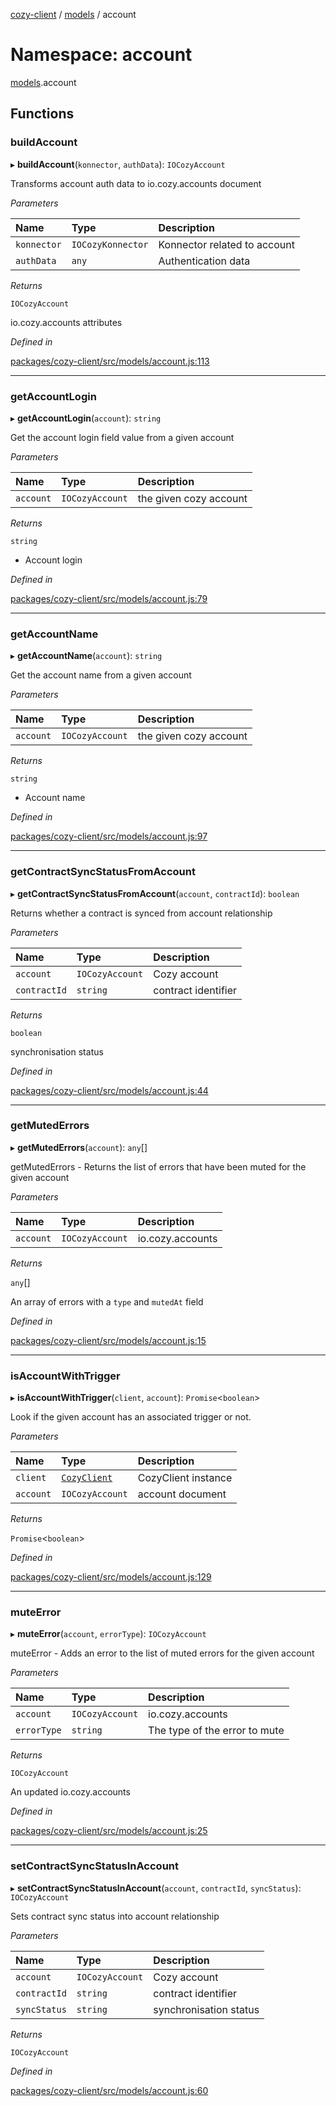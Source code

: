 [cozy-client](../README.md) / [models](models.md) / account

# Namespace: account

[models](models.md).account

## Functions

### buildAccount

▸ **buildAccount**(`konnector`, `authData`): `IOCozyAccount`

Transforms account auth data to io.cozy.accounts document

*Parameters*

| Name | Type | Description |
| :------ | :------ | :------ |
| `konnector` | `IOCozyKonnector` | Konnector related to account |
| `authData` | `any` | Authentication data |

*Returns*

`IOCozyAccount`

io.cozy.accounts attributes

*Defined in*

[packages/cozy-client/src/models/account.js:113](https://github.com/cozy/cozy-client/blob/master/packages/cozy-client/src/models/account.js#L113)

***

### getAccountLogin

▸ **getAccountLogin**(`account`): `string`

Get the account login field value from a given account

*Parameters*

| Name | Type | Description |
| :------ | :------ | :------ |
| `account` | `IOCozyAccount` | the given cozy account |

*Returns*

`string`

*   Account login

*Defined in*

[packages/cozy-client/src/models/account.js:79](https://github.com/cozy/cozy-client/blob/master/packages/cozy-client/src/models/account.js#L79)

***

### getAccountName

▸ **getAccountName**(`account`): `string`

Get the account name from a given account

*Parameters*

| Name | Type | Description |
| :------ | :------ | :------ |
| `account` | `IOCozyAccount` | the given cozy account |

*Returns*

`string`

*   Account name

*Defined in*

[packages/cozy-client/src/models/account.js:97](https://github.com/cozy/cozy-client/blob/master/packages/cozy-client/src/models/account.js#L97)

***

### getContractSyncStatusFromAccount

▸ **getContractSyncStatusFromAccount**(`account`, `contractId`): `boolean`

Returns whether a contract is synced from account relationship

*Parameters*

| Name | Type | Description |
| :------ | :------ | :------ |
| `account` | `IOCozyAccount` | Cozy account |
| `contractId` | `string` | contract identifier |

*Returns*

`boolean`

synchronisation status

*Defined in*

[packages/cozy-client/src/models/account.js:44](https://github.com/cozy/cozy-client/blob/master/packages/cozy-client/src/models/account.js#L44)

***

### getMutedErrors

▸ **getMutedErrors**(`account`): `any`\[]

getMutedErrors - Returns the list of errors that have been muted for the given account

*Parameters*

| Name | Type | Description |
| :------ | :------ | :------ |
| `account` | `IOCozyAccount` | io.cozy.accounts |

*Returns*

`any`\[]

An array of errors with a `type` and `mutedAt` field

*Defined in*

[packages/cozy-client/src/models/account.js:15](https://github.com/cozy/cozy-client/blob/master/packages/cozy-client/src/models/account.js#L15)

***

### isAccountWithTrigger

▸ **isAccountWithTrigger**(`client`, `account`): `Promise`<`boolean`>

Look if the given account has an associated trigger or not.

*Parameters*

| Name | Type | Description |
| :------ | :------ | :------ |
| `client` | [`CozyClient`](../classes/CozyClient.md) | CozyClient instance |
| `account` | `IOCozyAccount` | account document |

*Returns*

`Promise`<`boolean`>

*Defined in*

[packages/cozy-client/src/models/account.js:129](https://github.com/cozy/cozy-client/blob/master/packages/cozy-client/src/models/account.js#L129)

***

### muteError

▸ **muteError**(`account`, `errorType`): `IOCozyAccount`

muteError - Adds an error to the list of muted errors for the given account

*Parameters*

| Name | Type | Description |
| :------ | :------ | :------ |
| `account` | `IOCozyAccount` | io.cozy.accounts |
| `errorType` | `string` | The type of the error to mute |

*Returns*

`IOCozyAccount`

An updated io.cozy.accounts

*Defined in*

[packages/cozy-client/src/models/account.js:25](https://github.com/cozy/cozy-client/blob/master/packages/cozy-client/src/models/account.js#L25)

***

### setContractSyncStatusInAccount

▸ **setContractSyncStatusInAccount**(`account`, `contractId`, `syncStatus`): `IOCozyAccount`

Sets contract sync status into account relationship

*Parameters*

| Name | Type | Description |
| :------ | :------ | :------ |
| `account` | `IOCozyAccount` | Cozy account |
| `contractId` | `string` | contract identifier |
| `syncStatus` | `string` | synchronisation status |

*Returns*

`IOCozyAccount`

*Defined in*

[packages/cozy-client/src/models/account.js:60](https://github.com/cozy/cozy-client/blob/master/packages/cozy-client/src/models/account.js#L60)
